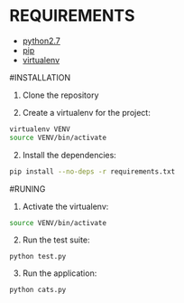 # REQUIREMENTS
* [python2.7](http://python.org/download/)
* [pip](http://www.pip-installer.org/en/latest/installing.html)
* [virtualenv](http://www.virtualenv.org/en/latest/virtualenv.html#installation)


#INSTALLATION

1. Clone the repository

2. Create a virtualenv for the project:
```bash
virtualenv VENV
source VENV/bin/activate
```

2. Install the dependencies:
```bash
pip install --no-deps -r requirements.txt
```


#RUNING

1. Activate the virtualenv:
```bash
source VENV/bin/activate
```

2. Run the test suite:
```
python test.py
```

3. Run the application:
```
python cats.py
```



